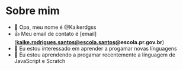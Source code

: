 # Sobre mim

- 👋 Opa, meu nome é @Kaikerdgss
- :+1: Meu email de contato é [email] (**kaike.rodrigues.santos@escola.santos@escola.pr.gov.br**)
- 👀 Eu estou interessado em aprender a progamar novas línguagens 
- 🌱 Eu estou aprendendo a progamar recentemente a línguagem de JavaScript e Scratch
